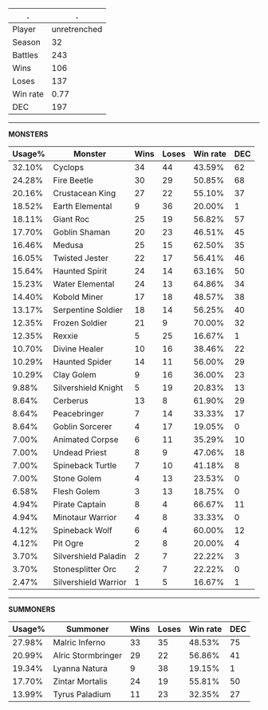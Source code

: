.|.
|-|-
Player|unretrenched
Season|32
Battles|243
Wins|106
Loses|137
Win rate|0.77
DEC|197

---
**MONSTERS**

Usage%|Monster|Wins|Loses|Win rate|DEC|
-|-|-|-|-|-|
32.10%|Cyclops|34|44|43.59%|62|
24.28%|Fire Beetle|30|29|50.85%|68|
20.16%|Crustacean King|27|22|55.10%|37|
18.52%|Earth Elemental|9|36|20.00%|1|
18.11%|Giant Roc|25|19|56.82%|57|
17.70%|Goblin Shaman|20|23|46.51%|45|
16.46%|Medusa|25|15|62.50%|35|
16.05%|Twisted Jester|22|17|56.41%|46|
15.64%|Haunted Spirit|24|14|63.16%|50|
15.23%|Water Elemental|24|13|64.86%|34|
14.40%|Kobold Miner|17|18|48.57%|38|
13.17%|Serpentine Soldier|18|14|56.25%|40|
12.35%|Frozen Soldier|21|9|70.00%|32|
12.35%|Rexxie|5|25|16.67%|1|
10.70%|Divine Healer|10|16|38.46%|22|
10.29%|Haunted Spider|14|11|56.00%|29|
10.29%|Clay Golem|9|16|36.00%|23|
9.88%|Silvershield Knight|5|19|20.83%|13|
8.64%|Cerberus|13|8|61.90%|29|
8.64%|Peacebringer|7|14|33.33%|17|
8.64%|Goblin Sorcerer|4|17|19.05%|0|
7.00%|Animated Corpse|6|11|35.29%|10|
7.00%|Undead Priest|8|9|47.06%|18|
7.00%|Spineback Turtle|7|10|41.18%|8|
7.00%|Stone Golem|4|13|23.53%|0|
6.58%|Flesh Golem|3|13|18.75%|0|
4.94%|Pirate Captain|8|4|66.67%|11|
4.94%|Minotaur Warrior|4|8|33.33%|0|
4.12%|Spineback Wolf|6|4|60.00%|12|
4.12%|Pit Ogre|2|8|20.00%|4|
3.70%|Silvershield Paladin|2|7|22.22%|3|
3.70%|Stonesplitter Orc|2|7|22.22%|0|
2.47%|Silvershield Warrior|1|5|16.67%|1|

---
**SUMMONERS**

Usage%|Summoner|Wins|Loses|Win rate|DEC|
-|-|-|-|-|-|
27.98%|Malric Inferno|33|35|48.53%|75|
20.99%|Alric Stormbringer|29|22|56.86%|41|
19.34%|Lyanna Natura|9|38|19.15%|1|
17.70%|Zintar Mortalis|24|19|55.81%|50|
13.99%|Tyrus Paladium|11|23|32.35%|27|

